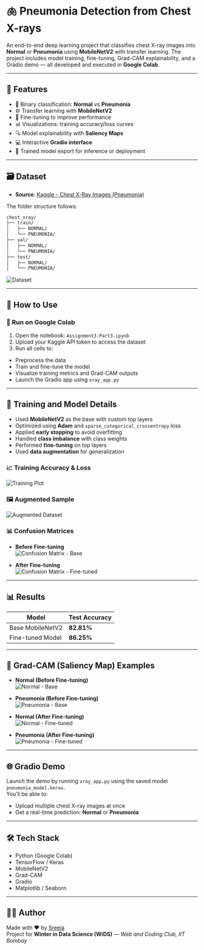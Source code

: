 # 🫁 Pneumonia Detection from Chest X-rays

An end-to-end deep learning project that classifies chest X-ray images into **Normal** or **Pneumonia** using **MobileNetV2** with transfer learning. The project includes model training, fine-tuning, Grad-CAM explainability, and a Gradio demo — all developed and executed in **Google Colab**.

---

## 📌 Features

- 🧠 Binary classification: **Normal** vs **Pneumonia**
- ⚙️ Transfer learning with **MobileNetV2**
- 🎯 Fine-tuning to improve performance
- 📊 Visualizations: training accuracy/loss curves
- 🔍 Model explainability with **Saliency Maps**
- 💻 Interactive **Gradio interface**
- 💾 Trained model export for inference or deployment

---

## 🗃️ Dataset

- **Source**: [Kaggle - Chest X-Ray Images (Pneumonia)](https://www.kaggle.com/paultimothymooney/chest-xray-pneumonia)

The folder structure follows:

```bash
chest_xray/
├── train/
│   ├── NORMAL/
│   └── PNEUMONIA/
├── val/
│   ├── NORMAL/
│   └── PNEUMONIA/
├── test/
│   ├── NORMAL/
│   └── PNEUMONIA/
```
![Dataset](images/dataset.png)

---

## 🚀 How to Use

### 📍 Run on Google Colab

1. Open the notebook: `Assignment3-Part3.ipynb`
2. Upload your Kaggle API token to access the dataset
3. Run all cells to:
 - Preprocess the data
 - Train and fine-tune the model
 - Visualize training metrics and Grad-CAM outputs
 - Launch the Gradio app using `xray_app.py`

---

## 🧪 Training and Model Details

- Used **MobileNetV2** as the base with custom top layers
- Optimized using **Adam** and `sparse_categorical_crossentropy` loss
- Applied **early stopping** to avoid overfitting
- Handled **class imbalance** with class weights
- Performed **fine-tuning** on top layers
- Used **data augmentation** for generalization

### 📈 Training Accuracy & Loss  
![Training Plot](images/training%20plot.png)

### 🖼️ Augmented Sample  
![Augmented Dataset](images/augmented.png)

### 📊 Confusion Matrices  
- **Before Fine-tuning**  
![Confusion Matrix - Base](images/confusion%20matrix.png)

- **After Fine-tuning**  
![Confusion Matrix - Fine-tuned](images/confusion%20matrix%20finetuned.png)

---

## 📊 Results

| Model             | Test Accuracy |
|------------------|----------------|
| Base MobileNetV2 | **82.81%**     |
| Fine-tuned Model | **86.25%**     |

---

## 🧠 Grad-CAM (Saliency Map) Examples

- **Normal (Before Fine-tuning)**  
![Normal - Base](images/saliency_normal.png)

- **Pneumonia (Before Fine-tuning)**  
![Pneumonia - Base](images/saliency_pneumonic.png)

- **Normal (After Fine-tuning)**  
![Normal - Fine-tuned](images/saliency_normal_finetune.png)

- **Pneumonia (After Fine-tuning)**  
![Pneumonia - Fine-tuned](images/saliency_pneumonic_finetune.png)

---

## 🌐 Gradio Demo

Launch the demo by running `xray_app.py` using the saved model `pneumonia_model.keras`.  
You’ll be able to:
- Upload multiple chest X-ray images at once
- Get a real-time prediction: **Normal** or **Pneumonia**

---

## 🛠 Tech Stack

- Python (Google Colab)
- TensorFlow / Keras
- MobileNetV2
- Grad-CAM
- Gradio
- Matplotlib / Seaborn

---

## 👩‍💻 Author

Made with ❤️ by [Sreeja](https://github.com/psreeja1007)  
Project for **Winter in Data Science (WiDS)** — *Web and Coding Club, IIT Bombay*
